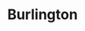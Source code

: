 ---
title:			"Burlington"
post_path:	2017-10-11-burlington
date_start:	2017/10/11
date_end:		2017/10/15
metadata:
  - year: 2017
  - airports:
      - JFK
      - BTV
  - airlines:
      - JetBlue
  - cities:
      - Burlington
  - countries:
      - United States
  - continents:
      - North America
photos:
  - ext:		01.jpg
    class:	horizontal
  - ext:    02.jpg
    class:  vertical
---